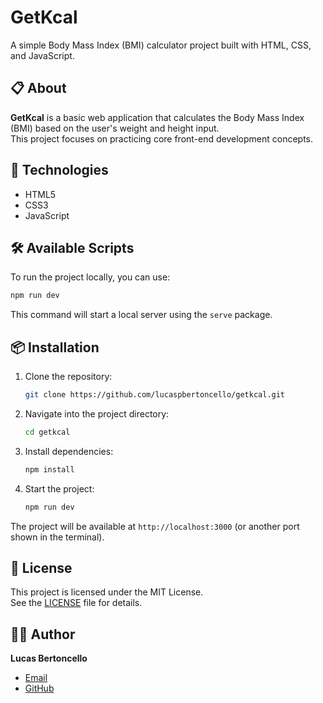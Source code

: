 # GetKcal

A simple Body Mass Index (BMI) calculator project built with HTML, CSS, and JavaScript.

## 📋 About

**GetKcal** is a basic web application that calculates the Body Mass Index (BMI) based on the user's weight and height input.  
This project focuses on practicing core front-end development concepts.

## 🚀 Technologies

- HTML5
- CSS3
- JavaScript

## 🛠 Available Scripts

To run the project locally, you can use:

```bash
npm run dev
```

This command will start a local server using the `serve` package.

## 📦 Installation

1. Clone the repository:

    ```bash
    git clone https://github.com/lucaspbertoncello/getkcal.git
    ```

2. Navigate into the project directory:

    ```bash
    cd getkcal
    ```

3. Install dependencies:

    ```bash
    npm install
    ```

4. Start the project:

    ```bash
    npm run dev
    ```

The project will be available at `http://localhost:3000` (or another port shown in the terminal).

## 📜 License

This project is licensed under the MIT License.  
See the [LICENSE](LICENSE) file for details.

## 👨‍💻 Author

**Lucas Bertoncello**  
- [Email](mailto:lucasbertoncello1@gmail.com)  
- [GitHub](https://github.com/lucaspbertoncello)
```
